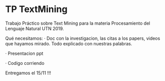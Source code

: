 # TP TextMining
Trabajo Práctico sobre Text Mining para la materia Procesamiento del Lenguaje Natural UTN 2019.

Qué necesitamos:
· Doc con la investigacion, las citas a los papers, videos que hayamos mirado. Todo explicado con nuestras palabras.

· Presentacion ppt

· Codigo corriendo

Entregamos el 15/11 !!!
